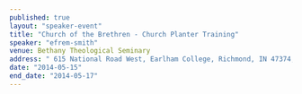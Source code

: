 ```yaml
---
published: true
layout: "speaker-event"
title: "Church of the Brethren - Church Planter Training"
speaker: "efrem-smith"
venue: Bethany Theological Seminary
address: " 615 National Road West, Earlham College, Richmond, IN 47374, USA"
date: "2014-05-15"
end_date: "2014-05-17"
---
```


